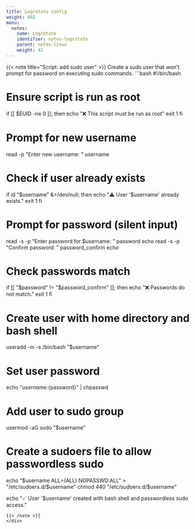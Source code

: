```yaml
---
title: Logrotate config
weight: 402
menu:
  notes:
    name: Logrotate
    identifier: notes-logrotate
    parent: notes-linux
    weight: 42
---
```

<div style="display: block; width: 100%; max-width: none;">
{{< note title="Script: add sudo user" >}}
Create a sudo user that won't prompt for password on executing sudo commands.
```bash
#!/bin/bash

# Ensure script is run as root
if [[ $EUID -ne 0 ]]; then
   echo "❌ This script must be run as root"
   exit 1
fi

# Prompt for new username
read -p "Enter new username: " username

# Check if user already exists
if id "$username" &>/dev/null; then
    echo "⚠️ User '$username' already exists."
    exit 1
fi

# Prompt for password (silent input)
read -s -p "Enter password for $username: " password
echo
read -s -p "Confirm password: " password_confirm
echo

# Check passwords match
if [[ "$password" != "$password_confirm" ]]; then
    echo "❌ Passwords do not match."
    exit 1
fi

# Create user with home directory and bash shell
useradd -m -s /bin/bash "$username"

# Set user password
echo "${username}:${password}" | chpasswd

# Add user to sudo group
usermod -aG sudo "$username"

# Create a sudoers file to allow passwordless sudo
echo "$username ALL=(ALL) NOPASSWD:ALL" > "/etc/sudoers.d/$username"
chmod 440 "/etc/sudoers.d/$username"

echo "✅ User '$username' created with bash shell and passwordless sudo access."
```
{{< /note >}}
</div>